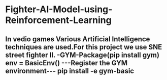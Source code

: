# Fighter-AI-Model-using-Reinforcement-Learning
In vedio games Various Artificial Intelligence techniques are used.For this project we use SNE street fighter II.
-GYM-Package(pip install gym)
env = BasicEnv()
---Register the GYM environment---
pip install -e gym-basic
-
